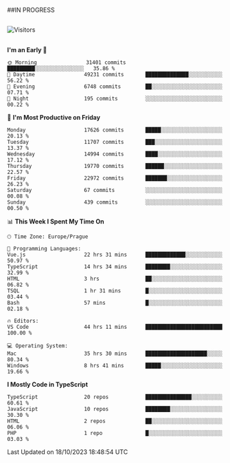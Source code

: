 ##IN PROGRESS
##
![Visitors](https://komarev.com/ghpvc/?username=petrbui&style=for-the-badge&label=Visitors+👀)



##
<!--
[![My GitHub stats](https://github-readme-stats.vercel.app/api?username=petrbui&theme=github_dark)](https://github.com/anuraghazra/github-readme-stats)

[![My wakatime stats](https://github-readme-stats.vercel.app/api/wakatime?username=petrbui&theme=github_dark)](https://github.com/anuraghazra/github-readme-stats)
-->
<!--START_SECTION:waka-->
**I'm an Early 🐤** 

```text
🌞 Morning                31401 commits       █████████░░░░░░░░░░░░░░░░   35.86 % 
🌆 Daytime                49231 commits       ██████████████░░░░░░░░░░░   56.22 % 
🌃 Evening                6748 commits        ██░░░░░░░░░░░░░░░░░░░░░░░   07.71 % 
🌙 Night                  195 commits         ░░░░░░░░░░░░░░░░░░░░░░░░░   00.22 % 
```
📅 **I'm Most Productive on Friday** 

```text
Monday                   17626 commits       █████░░░░░░░░░░░░░░░░░░░░   20.13 % 
Tuesday                  11707 commits       ███░░░░░░░░░░░░░░░░░░░░░░   13.37 % 
Wednesday                14994 commits       ████░░░░░░░░░░░░░░░░░░░░░   17.12 % 
Thursday                 19770 commits       ██████░░░░░░░░░░░░░░░░░░░   22.57 % 
Friday                   22972 commits       ███████░░░░░░░░░░░░░░░░░░   26.23 % 
Saturday                 67 commits          ░░░░░░░░░░░░░░░░░░░░░░░░░   00.08 % 
Sunday                   439 commits         ░░░░░░░░░░░░░░░░░░░░░░░░░   00.50 % 
```


📊 **This Week I Spent My Time On** 

```text
🕑︎ Time Zone: Europe/Prague

💬 Programming Languages: 
Vue.js                   22 hrs 31 mins      █████████████░░░░░░░░░░░░   50.97 % 
TypeScript               14 hrs 34 mins      ████████░░░░░░░░░░░░░░░░░   32.99 % 
HTML                     3 hrs               ██░░░░░░░░░░░░░░░░░░░░░░░   06.82 % 
TSQL                     1 hr 31 mins        █░░░░░░░░░░░░░░░░░░░░░░░░   03.44 % 
Bash                     57 mins             █░░░░░░░░░░░░░░░░░░░░░░░░   02.18 % 

🔥 Editors: 
VS Code                  44 hrs 11 mins      █████████████████████████   100.00 % 

💻 Operating System: 
Mac                      35 hrs 30 mins      ████████████████████░░░░░   80.34 % 
Windows                  8 hrs 41 mins       █████░░░░░░░░░░░░░░░░░░░░   19.66 % 
```

**I Mostly Code in TypeScript** 

```text
TypeScript               20 repos            ███████████████░░░░░░░░░░   60.61 % 
JavaScript               10 repos            ████████░░░░░░░░░░░░░░░░░   30.30 % 
HTML                     2 repos             ██░░░░░░░░░░░░░░░░░░░░░░░   06.06 % 
PHP                      1 repo              █░░░░░░░░░░░░░░░░░░░░░░░░   03.03 % 
```




 Last Updated on 18/10/2023 18:48:54 UTC
<!--END_SECTION:waka-->
